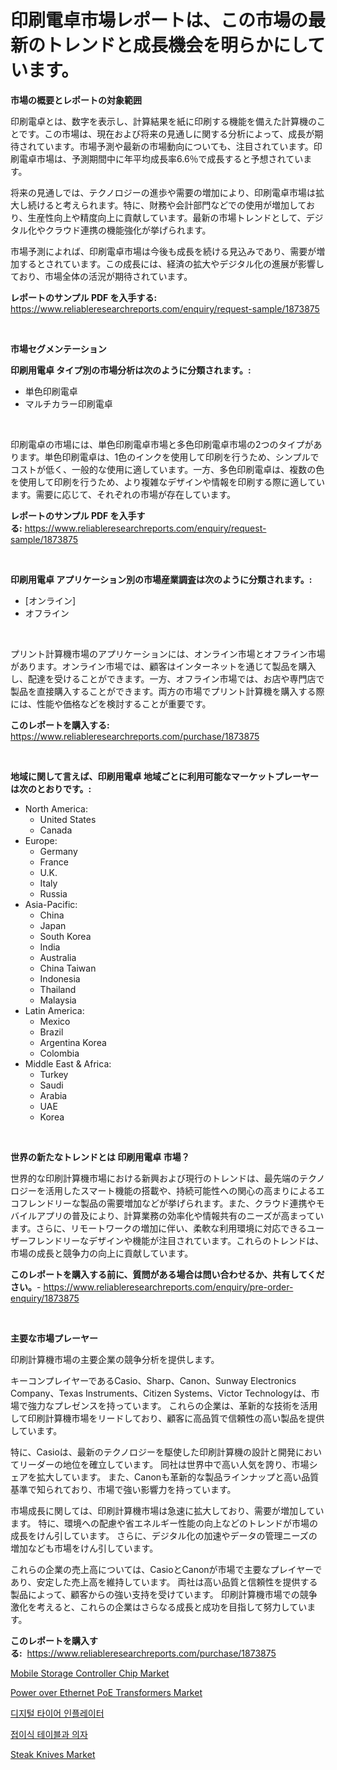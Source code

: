<p><h1>印刷電卓市場レポートは、この市場の最新のトレンドと成長機会を明らかにしています。</h1></p><p><strong>市場の概要とレポートの対象範囲</strong></p>
<p><p>印刷電卓とは、数字を表示し、計算結果を紙に印刷する機能を備えた計算機のことです。この市場は、現在および将来の見通しに関する分析によって、成長が期待されています。市場予測や最新の市場動向についても、注目されています。印刷電卓市場は、予測期間中に年平均成長率6.6％で成長すると予想されています。</p><p>将来の見通しでは、テクノロジーの進歩や需要の増加により、印刷電卓市場は拡大し続けると考えられます。特に、財務や会計部門などでの使用が増加しており、生産性向上や精度向上に貢献しています。最新の市場トレンドとして、デジタル化やクラウド連携の機能強化が挙げられます。</p><p>市場予測によれば、印刷電卓市場は今後も成長を続ける見込みであり、需要が増加するとされています。この成長には、経済の拡大やデジタル化の進展が影響しており、市場全体の活況が期待されています。</p></p>
<p><strong>レポートのサンプル PDF を入手する:</strong> <a href="https://www.reliableresearchreports.com/enquiry/request-sample/1873875">https://www.reliableresearchreports.com/enquiry/request-sample/1873875</a></p>
<p>&nbsp;</p>
<p><strong>市場セグメンテーション</strong></p>
<p><strong>印刷用電卓 タイプ別の市場分析は次のように分類されます。:</strong></p>
<p><ul><li>単色印刷電卓</li><li>マルチカラー印刷電卓</li></ul></p>
<p>&nbsp;</p>
<p><p>印刷電卓の市場には、単色印刷電卓市場と多色印刷電卓市場の2つのタイプがあります。単色印刷電卓は、1色のインクを使用して印刷を行うため、シンプルでコストが低く、一般的な使用に適しています。一方、多色印刷電卓は、複数の色を使用して印刷を行うため、より複雑なデザインや情報を印刷する際に適しています。需要に応じて、それぞれの市場が存在しています。</p></p>
<p><strong>レポートのサンプル PDF を入手する:</strong>&nbsp;<a href="https://www.reliableresearchreports.com/enquiry/request-sample/1873875">https://www.reliableresearchreports.com/enquiry/request-sample/1873875</a></p>
<p>&nbsp;</p>
<p><strong> 印刷用電卓 アプリケーション別の市場産業調査は次のように分類されます。:</strong></p>
<p><ul><li>[オンライン]</li><li>オフライン</li></ul></p>
<p>&nbsp;</p>
<p><p>プリント計算機市場のアプリケーションには、オンライン市場とオフライン市場があります。オンライン市場では、顧客はインターネットを通じて製品を購入し、配達を受けることができます。一方、オフライン市場では、お店や専門店で製品を直接購入することができます。両方の市場でプリント計算機を購入する際には、性能や価格などを検討することが重要です。</p></p>
<p><strong>このレポートを購入する:</strong>&nbsp; <a href="https://www.reliableresearchreports.com/purchase/1873875">https://www.reliableresearchreports.com/purchase/1873875</a></p>
<p>&nbsp;</p>
<p><strong>地域に関して言えば、印刷用電卓 地域ごとに利用可能なマーケットプレーヤーは次のとおりです。:</strong></p>
<p><ul>
    <li>
        North America:
        <ul>
            <li>United States</li>
            <li>Canada</li>
        </ul>
    </li>
    <li>
        Europe:
        <ul>
            <li>Germany</li>
            <li>France</li>
            <li>U.K.</li>
            <li>Italy</li>
            <li>Russia</li>
        </ul>
    </li>
    <li>
        Asia-Pacific:
        <ul>
            <li>China</li>
            <li>Japan</li>
            <li>South Korea</li>
            <li>India</li>
            <li>Australia</li>
            <li>China Taiwan</li>
            <li>Indonesia</li>
            <li>Thailand</li>
            <li>Malaysia</li>
        </ul>
    </li>
    <li>
        Latin America:
        <ul>
            <li>Mexico</li>
            <li>Brazil</li>
            <li>Argentina Korea</li>
            <li>Colombia</li>
        </ul>
    </li>
    <li>
        Middle East & Africa:
        <ul>
            <li>Turkey</li>
            <li>Saudi</li>
            <li>Arabia</li>
            <li>UAE</li>
            <li>Korea</li>
        </ul>
    </li>
    </ul></p>
<p>&nbsp;</p>
<p><strong>世界の新たなトレンドとは 印刷用電卓 市場？</strong></p>
<p><p>世界的な印刷計算機市場における新興および現行のトレンドは、最先端のテクノロジーを活用したスマート機能の搭載や、持続可能性への関心の高まりによるエコフレンドリーな製品の需要増加などが挙げられます。また、クラウド連携やモバイルアプリの普及により、計算業務の効率化や情報共有のニーズが高まっています。さらに、リモートワークの増加に伴い、柔軟な利用環境に対応できるユーザーフレンドリーなデザインや機能が注目されています。これらのトレンドは、市場の成長と競争力の向上に貢献しています。</p></p>
<p><strong>このレポートを購入する前に、質問がある場合は問い合わせるか、共有してください。</strong>- <a href="https://www.reliableresearchreports.com/enquiry/pre-order-enquiry/1873875">https://www.reliableresearchreports.com/enquiry/pre-order-enquiry/1873875</a></p>
<p>&nbsp;</p>
<p><strong>主要な市場プレーヤー</strong></p>
<p><p>印刷計算機市場の主要企業の競争分析を提供します。 </p><p>キーコンプレイヤーであるCasio、Sharp、Canon、Sunway Electronics Company、Texas Instruments、Citizen Systems、Victor Technologyは、市場で強力なプレゼンスを持っています。 これらの企業は、革新的な技術を活用して印刷計算機市場をリードしており、顧客に高品質で信頼性の高い製品を提供しています。</p><p>特に、Casioは、最新のテクノロジーを駆使した印刷計算機の設計と開発においてリーダーの地位を確立しています。 同社は世界中で高い人気を誇り、市場シェアを拡大しています。 また、Canonも革新的な製品ラインナップと高い品質基準で知られており、市場で強い影響力を持っています。</p><p>市場成長に関しては、印刷計算機市場は急速に拡大しており、需要が増加しています。 特に、環境への配慮や省エネルギー性能の向上などのトレンドが市場の成長をけん引しています。 さらに、デジタル化の加速やデータの管理ニーズの増加なども市場をけん引しています。</p><p>これらの企業の売上高については、CasioとCanonが市場で主要なプレイヤーであり、安定した売上高を維持しています。 両社は高い品質と信頼性を提供する製品によって、顧客からの強い支持を受けています。 印刷計算機市場での競争激化を考えると、これらの企業はさらなる成長と成功を目指して努力しています。</p></p>
<p><strong>このレポートを購入する:</strong>&nbsp;&nbsp;<a href="https://www.reliableresearchreports.com/purchase/1873875">https://www.reliableresearchreports.com/purchase/1873875</a></p>
<p><p><a href="https://issuu.com/reportprime-2/docs/mobile-storage-controller-chip-market-size-2030.pp">Mobile Storage Controller Chip Market</a></p><p><a href="https://issuu.com/reportprime-2/docs/power-over-ethernet-poe-transformers-market-size-2">Power over Ethernet PoE Transformers Market</a></p><p><a href="https://github.com/vs10l4sfg5c/Market-Research-Report-List-1/blob/main/74279232521.md">디지털 타이어 인플레이터</a></p><p><a href="https://github.com/crfsywufhm81415/Market-Research-Report-List-1/blob/main/42330862520.md">접이식 테이블과 의자</a></p><p><a href="https://github.com/jsmusil/Market-Research-Report-List-2/blob/main/steak-knives-market.md">Steak Knives Market</a></p></p>